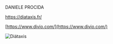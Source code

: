 DANIELE PROCIDA

https://diataxis.fr/

[https://www.divio.com/](https://www.divio.com/)

![Diátaxis](https://diataxis.fr/_images/diataxis.png)